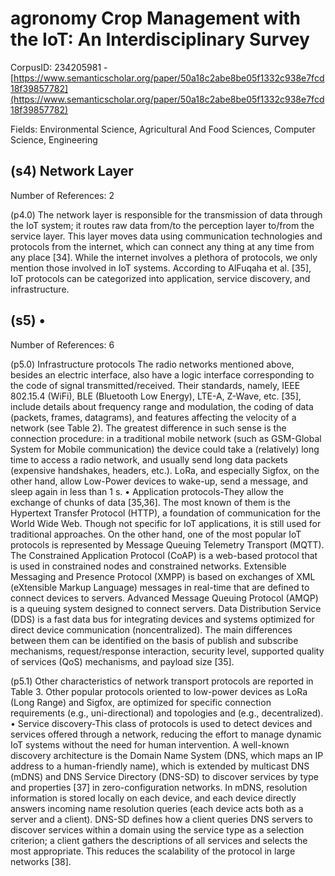 # agronomy Crop Management with the IoT: An Interdisciplinary Survey

CorpusID: 234205981 - [https://www.semanticscholar.org/paper/50a18c2abe8be05f1332c938e7fcd18f39857782](https://www.semanticscholar.org/paper/50a18c2abe8be05f1332c938e7fcd18f39857782)

Fields: Environmental Science, Agricultural And Food Sciences, Computer Science, Engineering

## (s4) Network Layer
Number of References: 2

(p4.0) The network layer is responsible for the transmission of data through the IoT system; it routes raw data from/to the perception layer to/from the service layer. This layer moves data using communication technologies and protocols from the internet, which can connect any thing at any time from any place [34]. While the internet involves a plethora of protocols, we only mention those involved in IoT systems. According to AlFuqaha et al. [35], IoT protocols can be categorized into application, service discovery, and infrastructure.
## (s5) •
Number of References: 6

(p5.0) Infrastructure protocols The radio networks mentioned above, besides an electric interface, also have a logic interface corresponding to the code of signal transmitted/received. Their standards, namely, IEEE 802.15.4 (WiFi), BLE (Bluetooth Low Energy), LTE-A, Z-Wave, etc. [35], include details about frequency range and modulation, the coding of data (packets, frames, datagrams), and features affecting the velocity of a network (see Table 2). The greatest difference in such sense is the connection procedure: in a traditional mobile network (such as GSM-Global System for Mobile communication) the device could take a (relatively) long time to access a radio network, and usually send long data packets (expensive handshakes, headers, etc.). LoRa, and especially Sigfox, on the other hand, allow Low-Power devices to wake-up, send a message, and sleep again in less than 1 s. • Application protocols-They allow the exchange of chunks of data [35,36]. The most known of them is the Hypertext Transfer Protocol (HTTP), a foundation of communication for the World Wide Web. Though not specific for IoT applications, it is still used for traditional approaches. On the other hand, one of the most popular IoT protocols is represented by Message Queuing Telemetry Transport (MQTT). The Constrained Application Protocol (CoAP) is a web-based protocol that is used in constrained nodes and constrained networks. Extensible Messaging and Presence Protocol (XMPP) is based on exchanges of XML (eXtensible Markup Language) messages in real-time that are defined to connect devices to servers. Advanced Message Queuing Protocol (AMQP) is a queuing system designed to connect servers. Data Distribution Service (DDS) is a fast data bus for integrating devices and systems optimized for direct device communication (noncentralized). The main differences between them can be identified on the basis of publish and subscribe mechanisms, request/response interaction, security level, supported quality of services (QoS) mechanisms, and payload size [35].

(p5.1) Other characteristics of network transport protocols are reported in Table 3. Other popular protocols oriented to low-power devices as LoRa (Long Range) and Sigfox, are optimized for specific connection requirements (e.g., uni-directional) and topologies and (e.g., decentralized). • Service discovery-This class of protocols is used to detect devices and services offered through a network, reducing the effort to manage dynamic IoT systems without the need for human intervention. A well-known discovery architecture is the Domain Name System (DNS, which maps an IP address to a human-friendly name), which is extended by multicast DNS (mDNS) and DNS Service Directory (DNS-SD) to discover services by type and properties [37] in zero-configuration networks. In mDNS, resolution information is stored locally on each device, and each device directly answers incoming name resolution queries (each device acts both as a server and a client). DNS-SD defines how a client queries DNS servers to discover services within a domain using the service type as a selection criterion; a client gathers the descriptions of all services and selects the most appropriate. This reduces the scalability of the protocol in large networks [38].
